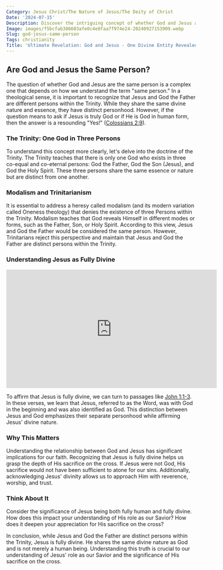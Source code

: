 ```yaml
---
Category: Jesus Christ/The Nature of Jesus/The Deity of Christ
Date: '2024-07-15'
Description: Discover the intriguing concept of whether God and Jesus are the same person in this thought-provoking article exploring religious beliefs and theological perspectives.
Image: images/f5bcfab386603afe0c4e8faa7f974e24-20240927153909.webp
Slug: god-jesus-same-person
Tags: christianity
Title: 'Ultimate Revelation: God and Jesus - One Divine Entity Revealed'
---
```


## Are God and Jesus the Same Person?

The question of whether God and Jesus are the same person is a complex one that depends on how we understand the term "same person." In a theological sense, it is important to recognize that Jesus and God the Father are different persons within the Trinity. While they share the same divine nature and essence, they have distinct personhood. However, if the question means to ask if Jesus is truly God or if He is God in human form, then the answer is a resounding "Yes!" ([Colossians 2:9](https://www.bibleref.com/Colossians/2/Colossians-2-9.html)).

### The Trinity: One God in Three Persons

To understand this concept more clearly, let's delve into the doctrine of the Trinity. The Trinity teaches that there is only one God who exists in three co-equal and co-eternal persons: God the Father, God the Son (Jesus), and God the Holy Spirit. These three persons share the same essence or nature but are distinct from one another.

### Modalism and Trinitarianism

It is essential to address a heresy called modalism (and its modern variation called Oneness theology) that denies the existence of three Persons within the Trinity. Modalism teaches that God reveals Himself in different modes or forms, such as the Father, Son, or Holy Spirit. According to this view, Jesus and God the Father would be considered the same person. However, Trinitarians reject this perspective and maintain that Jesus and God the Father are distinct persons within the Trinity.

### Understanding Jesus as Fully Divine


<iframe width="560" height="315" src="https://www.youtube.com/embed/lVap2tUPNhQ" frameborder="0" allow="autoplay; encrypted-media" allowfullscreen></iframe>


To affirm that Jesus is fully divine, we can turn to passages like [John 1:1-3](https://www.bibleref.com/John/1/John-1-1.html). In these verses, we learn that Jesus, referred to as the Word, was with God in the beginning and was also identified as God. This distinction between Jesus and God emphasizes their separate personhood while affirming Jesus' divine nature.

### Why This Matters

Understanding the relationship between God and Jesus has significant implications for our faith. Recognizing that Jesus is fully divine helps us grasp the depth of His sacrifice on the cross. If Jesus were not God, His sacrifice would not have been sufficient to atone for our sins. Additionally, acknowledging Jesus' divinity allows us to approach Him with reverence, worship, and trust.

### Think About It

Consider the significance of Jesus being both fully human and fully divine. How does this impact your understanding of His role as our Savior? How does it deepen your appreciation for His sacrifice on the cross?

In conclusion, while Jesus and God the Father are distinct persons within the Trinity, Jesus is fully divine. He shares the same divine nature as God and is not merely a human being. Understanding this truth is crucial to our understanding of Jesus' role as our Savior and the significance of His sacrifice on the cross.